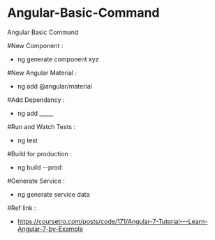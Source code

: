 # Angular-Basic-Command
Angular Basic Command


#New Component : 

- ng generate component xyz

#New Angular Material :

- ng add @angular/material

#Add Dependancy : 

- ng add _____

#Run and Watch Tests :

- ng test

#Build for production : 

- ng build --prod

#Generate Service : 

- ng generate service data




#Ref link : 
- https://coursetro.com/posts/code/171/Angular-7-Tutorial---Learn-Angular-7-by-Example
